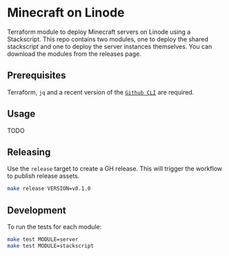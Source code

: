 # Minecraft on Linode

Terraform module to deploy Minecraft servers on Linode using a Stackscript. This repo contains two modules, one to deploy the shared stackscript and one to deploy the server instances themselves. You can download the modules from the releases page.

## Prerequisites

Terraform, `jq` and a recent version of the [`Github CLI`](https://cli.github.com/) are required.

## Usage

TODO

## Releasing

Use the `release` target to create a GH release. This will trigger the workflow to publish release assets.

```sh
make release VERSION=v0.1.0
```

## Development

To run the tests for each module:

```sh
make test MODULE=server
make test MODULE=stackscript
```
